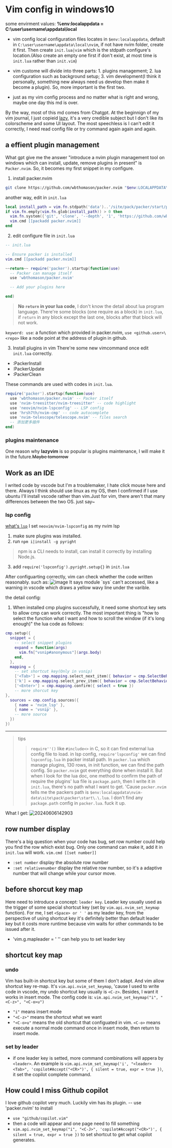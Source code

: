 # Vim config in windows10
some envirment values:
**%env:localappdata = C:\user\username\appdata\local**
- vim config local configuration files locates in `$env:localappdata`, default in `C:\user\username\appdata\local\nvim`, if not have nvim folder, create it first. Then create `init.lua|vim` which is the stdpath configure's location.(Also create an empty one first if don't exist, at most time is `init.lua` rather than `init.vim`)

- vim custome will divide into three parts: 1. plugins management; 2. lua configuration such as background setup; 3. vim development(I think it personally, something new always need us develop then make it become a plugin). So, more important is the first two.

- just as my vim config process and no matter what is right and wrong, maybe one day this md is over.

By the way, most of this md comes from Chatgpt. At the beginnign of my vim journal, I just copieid [lazy](https://www.lazyvim.org/), it's a very credible subject but I don't like its colorscheme and some UI layout. The most speechless is I can't edit it correctly, I need read config file or try command again again and again. 

## a effient plugin management

What gpt give me the answer "introduce a nvim plugin management tool on windows which can install, update, remove plugins in present" is `Packer.nvim`. So, it becomes my first snippet in my configure.

1. install packer.nvim
```sh
git clone https://github.com/wbthomason/packer.nvim "$env:LOCALAPPDATA\nvim-data\site\pack\packer\start\packer.nvim"
```
another way, edit in `init.lua`

```lua
local install_path = vim.fn.stdpath('data')..'/site/pack/packer/start/packer.nvim'
if vim.fn.empty(vim.fn.glob(install_path)) > 0 then
  vim.fn.system({'git', 'clone', '--depth', '1', 'https://github.com/wbthomason/packer.nvim', install_path})
  vim.cmd [[packadd packer.nvim]]
end
```


2. edit configure file in `init.lua`
```lua
-- init.lua

-- Ensure packer is installed
vim.cmd [[packadd packer.nvim]]

~~return~~ require('packer').startup(function(use)
  -- Packer can manage itself
  use 'wbthomason/packer.nvim'

  -- Add your plugins here

end)

```

> **No `return` in your lua code**, I don't know the detail about lua program language.
> There're some blocks (one require as a block) in `init.lua`, if `return` in any block except the last one, blocks after that block will not work.

`keyword: use`: a function which provided in packer.nvim, `use <github.user>\<repo>` like a node point at the address of plugin in github.

3. Install plugins in vim
There're some new vimcommand once edit `init.lua` correctly.
- :PackerInstall
- :PackerUpdate
- :PackerClean

These commands are used with codes in `init.lua`.

```lua
require('packer').startup(function(use)
  use 'wbthomason/packer.nvim' -- Packer itself
  use 'nvim-treesitter/nvim-treesitter' -- code highlight
  use 'neovim/nvim-lspconfig' -- LSP config
  use 'hrsh7th/nvim-cmp' -- code autocomplete
  use 'nvim-telescope/telescope.nvim' -- files search
  -- 添加更多插件
end)
```

### plugins maintenance
One reason why **lazyvim** is so popular is plugins maintenance, I will make it in the future.~~Maybe tomorrow~~  


## Work as an IDE
I writed code by vscode but I'm a troublemaker, I hate click mouse here and there. Always I think should use linux as my OS, then I confirmed if I use ubuntu I'll install vscode rather than vim.Just for vim, there aren't that many differences between the two OS. just say~

### lsp config
[what's `lsp`](https://en.wikipedia.org/wiki/Language_Server_Protocol)
I set `neovim/nvim-lspconfig` as my nvim lsp 

1. make sure plugins was installed.
2. run `npm i|install -g pyright`
> npm is a CLI needs to install, can install it correctly by installing Node.js.
3. add `require('lspconfig').pyright.setup{}` in `init.lua` 

After configuarting correctly, vim can check whether the code written reasonably.
such as:
![image](https://raw.githubusercontent.com/byueng/imgrepo/main/!%5Balt%20text%5D(image.png).png?token=BGPU733AYPS6BOYVFMKSOHTGMFLTY)
It says module `sys` can't accessed, like a warning in vscode which draws a yellow wavy line under the varible.

the detail config:
1. When installed cmp plugins successfully, it need some shortcut key sets to allow cmp can work correctly. The most important thing is "how to select the function what I want and how to scroll the window (if it's long enough)"
the lua code as follows:
```lua
cmp.setup({
  snippet = {
    -- select snippet plugins
    expand = function(args)
      vim.fn["vsnip#anonymous"](args.body)
    end,
  },
  mapping = {
    -- set shortcut key(Only in vsnip)
    ['<Tab>'] = cmp.mapping.select_next_item({ behavior = cmp.SelectBehavior.Insert }),
    ['k'] = cmp.mapping.select_prev_item({ behavior = cmp.SelectBehavior.Insert }),
    ['<Enter>'] = cmp.mapping.confirm({ select = true })
    -- more shorcut key
},
  sources = cmp.config.sources({
    { name = 'nvim_lsp' },
    { name = 'vsnip' },
    -- more source
  })
})
```

---
> tips
>> `require''()` like `#include<>` in C, so it can find external lua config file to load.
>> in lsp config, `require'lspconfig'` we can find `lspconfig.lua` in packer install path.
>> In `packer.lua` which manage plugins, 130 rows, in init function, we can find the path config.
>> So `packer.nvim` got everything done when install it.
>> But when I look for the lua doc, one method to confirm the path of require the plugins' lua file is `package.path`, then I write it in `init.lua`, there's no path what I want to get. 'Cause `packer.nvim` tells me the packers path is `$env:localappdata\nvim-data\site\pack\packer\start\.\.lua`.
>> I don't find any `package.path` config in `packer.lua`. fuck it up.

What I get:
![20240606142903](https://raw.githubusercontent.com/byueng/imgrepo/main/20240606142903.png?token=BGPU73YID2KYDNIXC52U6I3GMFLW2)


## row number display
There's a big question when your code has bug, set row number could help you find the row which exist bug.
Only one command can make it, add it in `init.lua` will work.
`vim.cmd [[set number]]`
- `:set number` display the absolute row number
- `:set relativenumber` display the relative row number, so it's a adaptive number that will change while your cursor move.


## before shorcut key map
Here need to introduce a concept: `leader key`. Leader key usually used as the trigger of some special shortcut key (set by `vim.api.nvim_set_keymap` function).
For me, I set `<Space> or ' '` as my leader key, from the perspective of using shortcut key it's definitely better than default leader key but it costs more runtime because vim waits for other commands to be issued after it. 
- 'vim.g.mapleader = ' '' can help you to set leader key

## shortcut key map
### undo
Vim has built-in shortcut key but some of them I don't adapt. And vim allow shortcut key re-map.
It's `vim.api.nvim_set_keymap`, 'cause I used to write code in vscode, my undo shortcut key usually is `<C-z>`. Besides, I want it works in insert mode. The config code is:
`vim.api.nvim_set_keymap("i", "<C-z>", "<C-o>u")`
- `"i"` means insert mode
- `"<C-z>"` means the shortcut what we want
- `"<C-o>u"` means the old shortcut that configuated in vim. `<C-o>` means execute a normal mode command once in insert mode, then return to insert mode.


### set by leader
- if one leader key is setted, more command combinations will appera by `<leader>`. An example is `vim.api.nvim_set_keymap('i', "<leader><Tab>", 'copilot#Accept("<CR>")', { silent = true, expr = true })`, it set the copilot complete command. 


## How could I miss Github copilot
I love github copilot very much. Luckily vim has its plugin.
-- use 'packer.nvim' to install 
- `use "github/copilot.vim"`
- then a code will appear and one page need to fill something
- `vim.api.nvim_set_keymap("i", "<C-J>", 'copilot#Accept("<CR>")', { silent = true, expr = true })` to set shortcut to get what copilot generates.


